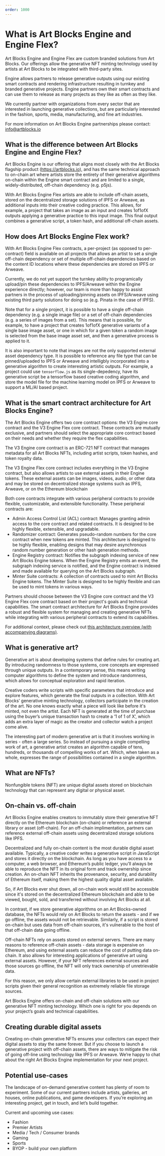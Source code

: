 ```yaml
---
order: 1000
---
```

# What is Art Blocks Engine and Engine Flex?
Art Blocks Engine and Engine Flex are custom branded solutions from Art Blocks. Our offerings allow the generative NFT minting technology used by artists at Art Blocks to be integrated with third-party sites. 

Engine allows partners to release generative outputs using our existing smart contracts and rendering infrastructure resulting in turnkey and branded generative projects. Engine partners own their smart contracts and can use them to release as many projects as they like as often as they like.

We currently partner with organizations from every sector that are interested in launching generative collections, but are particularly interested in the fashion, sports, media, manufacturing, and fine art industries.

For more information on Art Blocks Engine partnerships please contact: info@artblocks.io

## What is the difference between Art Blocks Engine and Engine Flex?

Art Blocks Engine is our offering that aligns most closely with the Art Blocks flagship product (https://artblocks.io), and has the same technical approach to on-chain art where artists store the entirety of their generative algorithms on-chain within the Engine smart contract and are limited to a single, widely-distributed, off-chain dependency (e.g. p5js).

With Art Blocks Engine Flex artists are able to include off-chain assets, stored on the decentralized storage solutions of IPFS or Arweave, as additional inputs into their creative coding practice. This allows, for example, a project that takes an image as an input and creates 1of1ofX outputs applying a generative practice to this input image. This final output combines a generative script, a token hash, and additional off-chain assets.

## How does Art Blocks Engine Flex work?

With Art Blocks Engine Flex contracts, a per-project (as opposed to per-contract) field is available on all projects that allows an artist to set a single off-chain dependency or set of multiple off-chain dependencies based on the content ID locations where these dependencies are stored on IPFS or Arweave.

Currently, we do not yet support the turnkey ability to programically upload/pin these dependencies to IPFS/Arweave within the Engine experience directly; however, our team is more than happy to assist partners in the process of uploading/pinning assets on IPFS/Arweave using existing third party solutions for doing so (e.g. Pinata in the case of IPFS).

Note that for a single project, it is possible to have a single off-chain dependency (e.g. a single image file) or a set of off-chain dependencies (e.g. a series of images from a set). This means that is possible, for example, to have a project that creates 1of1ofX generative variants of a single base image asset, or one in which for a given token a random image is selected from the base image asset set, and then a generative process is applied to it. 

It is also important to note that images are not the only supported external asset dependency type. It is possible to reference any file type that can be pinned/uploaded to IPFS or Arweave and intelligbly incorporated into a generative algorithm to create interesting artistic outputs. For example, a project could use `tensorflow.js` as its single-depedency, have its generative script be a tensorflow based creative coding algorithm, and store the model file for the machine learning model on IPFS or Arweave to support a ML/AI based project.

## What is the smart contract architecture for Art Blocks Engine?

The Art Blocks Engine offers two core contract options: the V3 Engine core contract and the V3 Engine Flex core contract. These contracts are mutually exclusive, and partners should select the appropriate core contract based on their needs and whether they require the flex capabilities.

The V3 Engine core contract is an ERC-721 NFT contract that manages metadata for all Art Blocks NFTs, including artist scripts, token hashes, and token royalty data.

The V3 Engine Flex core contract includes everything in the V3 Engine contract, but also allows artists to use external assets in their Engine tokens. These external assets can be images, videos, audio, or other data and may be stored on decentralized storage systems such as IPFS, Arweave, or on the Ethereum blockchain

Both core contracts integrate with various peripheral contracts to provide flexible, customizable, and extensible functionality. These peripheral contracts are:

- Admin Access Control List (ACL) contract: Manages granting admin access to the core contract and related contracts. It is designed to be highly flexible, extensible, and upgradable.
- Randomizer contract: Generates pseudo-random numbers for the core contract when new tokens are minted. This architecture is designed to be highly flexible, enabling designs that may desire asynchronous random number generation or other hash generation methods.
- Engine Registry contract: Notifies the subgraph indexing service of new Art Blocks Engine tokens. When the Engine Registry emits an event, the subgraph indexing service is notified, and the Engine contract is indexed and made available for querying on the Art Blocks subgraph.
- Minter Suite contracts: A collection of contracts used to mint Art Blocks Engine tokens. The Minter Suite is designed to be highly flexible and can be used to mint tokens in various ways.

Partners should choose between the V3 Engine core contract and the V3 Engine Flex core contract based on their project's goals and technical capabilities. The smart contract architecture for Art Blocks Engine provides a robust and flexible system for managing and creating generative NFTs while integrating with various peripheral contracts to extend its capabilities.

For additional context, please check out [this architecture overview (with accompanying diagrams)](https://github.com/ArtBlocks/artblocks-contracts/blob/main/MINTER_SUITE.md).

## What is generative art?

Generative art is about developing systems that define rules for creating art. By introducing randomness to those systems, core concepts are expressed through unique outputs. In a contemporary sense, this means writing computer algorithms to define the system and introduce randomness, which allows for conceptual exploration and rapid iteration. 

Creative coders write scripts with specific parameters that introduce and explore features, which generate the final outputs in a collection. With Art Blocks’ generative minting technology, collectors participate in the creation of the art. No one knows exactly what a piece will look like before it's minted, not even the artist. Each NFT is generated at the time of purchase using the buyer’s unique transaction hash to create a ‘1 of 1 of X’, which adds an extra layer of magic as the creator and collector watch a project come alive. 

The interesting part of modern generative art is that it involves working in series - often a large series. So instead of pursuing a single compelling work of art, a generative artist creates an algorithm capable of tens, hundreds, or thousands of compelling works of art. Which, when taken as a whole, expresses the range of possibilities contained in a single algorithm.

## What are NFTs? 
Nonfungible tokens (NFT) are unique digital assets stored on blockchain technology that can represent any digital or physical asset. 

## On-chain vs. off-chain
Art Blocks Engine enables creators to immutably store their generative NFT directly on the Ethereum blockchain (on-chain) or reference an external library or asset (off-chain). For an off-chain implimentation, partners can reference external off-chain assets using decentralized storage solutions like IPFS.

Decentralized and fully on-chain content is the most durable digital asset available. Typically, a creative coder writes a generative script in JavaScript and stores it directly on the blockchain. As long as you have access to a computer, a web browser, and Ethereum’s public ledger, you’ll always be able to reproduce the NFT in its original form and track ownership since creation. An on-chain NFT inherits the provenance, security, and durability of Ethereum itself, making them the highest quality digital asset available.

So, if Art Blocks ever shut down, all on-chain work would still be accessible since it's stored on the decentralized Ethereum blockchain and able to be viewed, bought, sold, and transferred without involving Art Blocks at all.

In contrast, if we store generative algorithms on an Art Blocks-owned database, the NFTs would rely on Art Blocks to return the assets - and if we go offline, the assets would not be retrievable. Similarly, if a script is stored on-chain but uses data from off-chain sources, it's vulnerable to the host of that off-chain data going offline. 

Off-chain NFTs rely on assets stored on external servers. There are many reasons to reference off-chain assets - data storage is expensive on Ethereum, and using external assets can reduce the cost of putting data on-chain. It also allows for interesting applications of generative art using external assets. However, if your NFT references external sources and those sources go offline, the NFT will only track ownership of unretrievable data.  

For this reason, we only allow certain external libraries to be used in project scripts given their general recognition as extremely reliable file storage sources.

Art Blocks Engine offers on-chain and off-chain solutions with our generative NFT minting technology. Which one is right for you depends on your project’s goals and technical capabilities. 

## Creating durable digital assets
Creating on-chain generative NFTs ensures your collectors can expect their digital assets to stay the same forever. But if you choose to launch a generative project with off-chain assets, there are ways to mitigate the risk of going off-line using technology like IPFS or Arweave. We’re happy to chat about the right Art Blocks Engine implementation for your next project.

## Potential use-cases
The landscape of on-demand generative content has plenty of room to experiment. Some of our current partners include artists, galleries, art houses, online publications, and game developers. If you’re exploring an interesting project, get in touch, and let’s build together. 

Current and upcoming use cases: 

- Fashion
- Premier Artists
- Media / Tech / Consumer brands
- Gaming
- Sports
- BYOP - build your own platform
